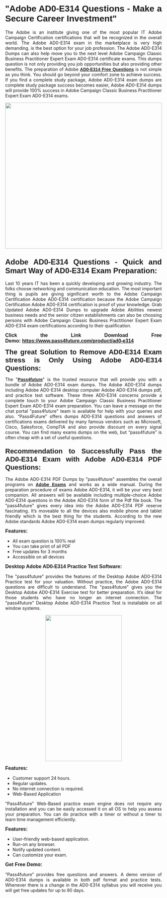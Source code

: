 
<h1 style="text-align: justify;"><span style="font-family:Tahoma,Geneva,sans-serif;"><strong>"Adobe AD0-E314 Questions - Make a Secure Career Investment"</strong></span></h1>

<p style="text-align: justify;">The Adobe is an institute giving one of the most popular IT Adobe Campaign Certification certifications that will be recognized in the overall world. The Adobe AD0-E314 exam in the marketplace is very high demanding. is the best option for your job profession. The Adobe AD0-E314 Dumps can also help move you to the next level Adobe Campaign Classic Business Practitioner Expert Exam AD0-E314 certificate exams. This dumps question is not only providing you job opportunities but also providing other benefits. The preparation of Adobe <span style="font-family:Tahoma,Geneva,sans-serif;"><strong><a href="https://www.pass4future.com/questions/adobe/ad0-e314">AD0-E314 Free Questions</a></strong></span> is not simple as you think. You should go beyond your comfort zone to achieve success. If you find a complete study package, Adobe AD0-E314 exam dumps are complete study package success becomes easier, Adobe AD0-E314 dumps will provide 100% success in Adobe Campaign Classic Business Practitioner Expert Exam AD0-E314 exams.</p>

<p style="text-align: justify;"><a href="https://www.pass4future.com/product/ad0-e314"><img alt="" src="https://lh3.googleusercontent.com/pw/AM-JKLVhEO4I138wJzOepD3laGU-R1M7eT-OTYdow6pCESip26lSeaxxzS9BVWUKuzj1e3L_MoxCfVgBEvV8ODwl1LGzlZbt6HJm3NXXplPwnYiBfuYM_eQCcVVRMaAwHdsl3AhHOZS-up7mzwmd4i4EpEGq=w1112-h625-no?authuser=0" style="width: 100%; height: 470px;" /></a></p>

<h2 style="text-align: justify;"><span style="font-size:24px;"><strong><span style="font-family:Tahoma,Geneva,sans-serif;">Adobe AD0-E314 Questions - Quick and Smart Way of AD0-E314 Exam Preparation:</span></strong></span></h2>

<p style="text-align: justify;">Last 10 years IT has been a quickly developing and growing industry. The folks choose networking and communication education. The most important thing is pupils are giving significant worth to the Adobe Campaign Certification Adobe AD0-E314 certification because the Adobe Campaign Certification Adobe AD0-E314 certification is proof of your knowledge. Grab Updated Adobe AD0-E314 Dumps to upgrade Adobe Abilities newest business needs and the senior citizen establishments can also be choosing persons with Adobe Campaign Classic Business Practitioner Expert Exam AD0-E314 exam certifications according to their qualification.</p>

<p style="text-align: justify;"><strong><span style="font-family:Lucida Sans Unicode,Lucida Grande,sans-serif;"><span style="font-size:16px;">Click the Link Download Free Demo: <a href="https://www.pass4future.com/product/ad0-e314">https://www.pass4future.com/product/ad0-e314</a></span></span></strong></p>

<p style="text-align: justify;"><strong><span style="font-size:22px;"><span style="font-family:Tahoma,Geneva,sans-serif;">The great Solution to Remove AD0-E314 Exam stress is Only Using Adobe AD0-E314 Questions:</span></span></strong></p>

<p style="text-align: justify;">The "<span style="font-family:Lucida Sans Unicode,Lucida Grande,sans-serif;"><a href="https://www.pass4future.com/"><strong>Pass4future</strong></a></span>" is the trusted resource that will provide you with a bundle of Adobe AD0-E314 exam dumps. The Adobe AD0-E314 dumps including Adobe AD0-E314 desktop computer Adobe AD0-E314 dumps pdf, and practice test software. These three AD0-E314 concerns provide a complete touch to your Adobe Campaign Classic Business Practitioner Expert Exam AD0-E314 exam preparation. You can leave a message on the chat portal "pass4future" team is available for help with your queries and also. “Pass4Future” offers dumps AD0-E314 questions and answers of certifications exams delivered by many famous vendors such as Microsoft, Cisco, Salesforce, CompTIA and also provide discount on every signal course. You can find many exams dumps on the web, but “pass4future” is often cheap with a set of useful questions.</p>

<h3 style="text-align: justify;"><span style="font-size:22px;"><strong><span style="font-family:Tahoma,Geneva,sans-serif;">Recommendation to Successfully Pass the AD0-E314 Exam with Adobe AD0-E314 PDF Questions:</span></strong></span></h3>

<p style="text-align: justify;">The Adobe AD0-E314 PDF Dumps by "pass4future" assembles the overall programs on <span style="font-family:Lucida Sans Unicode,Lucida Grande,sans-serif;"><strong><a href="https://www.pass4future.com/adobe">Adobe Exams</a></strong></span> and works as a wide manual. During the preparation procedure of exams Adobe AD0-E314, it will be your very best companion. All answers will be available including multiple-choice Adobe AD0-E314 questions in the Adobe AD0-E314 form of the Pdf file book. The "pass4future" gives every idea into the Adobe AD0-E314 PDF reserve fascinating. It’s moveable to all the devices also mobile phone and tablet friendly which is the best thing for the students. According to the new Adobe standards Adobe AD0-E314 exam dumps regularly improved.</p>

<p style="text-align: justify;"><span style="font-family:Lucida Sans Unicode,Lucida Grande,sans-serif;"><span style="font-size:16px;"><strong>Features:</strong></span></span></p>

<ul>
	<li style="text-align: justify;">All exam question is 100% real</li>
	<li style="text-align: justify;">You can take print of all PDF</li>
	<li style="text-align: justify;">Free updates for 3 months </li>
	<li style="text-align: justify;">Accessible on all devices</li>
</ul>

<p style="text-align: justify;"><span style="font-family:Tahoma,Geneva,sans-serif;"><span style="font-size:16px;"><strong>Desktop Adobe AD0-E314 Practice Test Software:</strong></span></span></p>

<p style="text-align: justify;">The "pass4future" provides the features of the Desktop Adobe AD0-E314 Practice test for your valuation. Without practice, the Adobe AD0-E314 questions are difficult to understand. The "pass4future" gives you the Desktop Adobe AD0-E314 Exercise test for better preparation. It’s ideal for those students who have no longer an internet connection. The "pass4future" Desktop Adobe AD0-E314 Practice Test is installable on all window systems.</p>

<p style="text-align: center;"><a href="https://www.pass4future.com/product/ad0-e314"><img alt="" src="https://lh3.googleusercontent.com/pw/AM-JKLV3yUm3jiqqIo1xIsj1VJ_UeysYexQY-pRYO0rIFl3vg11QZioN-gzffpw2AfKqFynWuvoXOreWrWS0swpr4xmOSWfwII2jvatteuqrfxiWGFBSHPiZUCoi33jqeymK5dmu-0enyX6tayRCAMHw05jv=s625-no?authuser=0" style="width: 70%; height: 470px;" /></a></p>

<p style="text-align: justify;"><span style="font-size:16px;"><span style="font-family:Lucida Sans Unicode,Lucida Grande,sans-serif;"><strong>Features:</strong></span></span></p>

<ul>
	<li style="text-align: justify;">Customer support 24 hours. </li>
	<li style="text-align: justify;">Regular updates. </li>
	<li style="text-align: justify;">No internet connection is required.</li>
	<li style="text-align: justify;">Web-Based Application</li>
</ul>

<p style="text-align: justify;">“Pass4future” Web-Based practice exam engine does not require any installation and you can be easily accessed it on all OS to help you assess your preparation. You can do practice with a timer or without a timer to learn time management efficiently.</p>

<p style="text-align: justify;"><strong><span style="font-size:16px;"><span style="font-family:Lucida Sans Unicode,Lucida Grande,sans-serif;">Features:</span></span></strong></p>

<ul>
	<li style="text-align: justify;">User-friendly web-based application.</li>
	<li style="text-align: justify;">Run-on any browser. </li>
	<li style="text-align: justify;">Notify updated content.</li>
	<li style="text-align: justify;">Can customize your exam.</li>
</ul>

<p style="text-align: justify;"><span style="font-size:16px;"><span style="font-family:Lucida Sans Unicode,Lucida Grande,sans-serif;"><strong>Get Free Demo:</strong></span></span></p>

<p style="text-align: justify;">“Pass4future” provides free questions and answers. A demo version of AD0-E314 dumps is available in both pdf format and practice tests. Whenever there is a change in the AD0-E314 syllabus you will receive you will get free updates for up to 90 days. </p>
